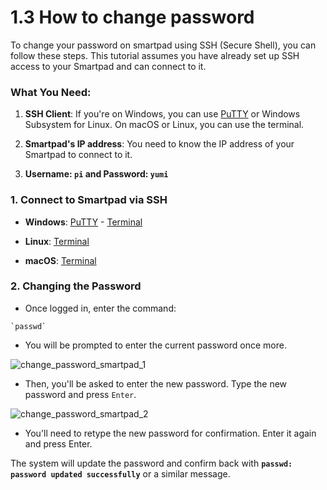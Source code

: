 # 1.3 How to change password

To change your password on smartpad using SSH (Secure Shell), you can follow these steps. This tutorial assumes you have already set up SSH access to your Smartpad and can connect to it.

### What You Need:

1. **SSH Client**: If you're on Windows, you can use [PuTTY](https://www.chiark.greenend.org.uk/~sgtatham/putty/latest.html) or Windows Subsystem for Linux. On macOS or Linux, you can use the terminal.

2. **Smartpad's IP address**: You need to know the IP address of your Smartpad to connect to it.

3. **Username: `pi` and Password: `yumi`**

### 1. Connect to Smartpad via SSH

- **Windows**: [PuTTY](https://wiki.yumi-lab.com/KlipperSmartPad/SmartPad_connect_ssh/) - [Terminal](https://wiki.yumi-lab.com/KlipperSmartPad/SmartPad_connect_ssh/)

- **Linux**: [Terminal](https://wiki.yumi-lab.com/KlipperSmartPad/SmartPad_connect_ssh/)

- **macOS**: [Terminal](https://wiki.yumi-lab.com/KlipperSmartPad/SmartPad_connect_ssh/)


### 2. Changing the Password

- Once logged in, enter the command:

```
`passwd`
```

- You will be prompted to enter the current password once more.

![change_password_smartpad_1](/img/KlipperSmartPad/Change_password/change_password_smartpad_1.png)

- Then, you'll be asked to enter the new password. Type the new password and press `Enter`.

![change_password_smartpad_2](/img/KlipperSmartPad/Change_password/change_password_smartpad_2.png)

- You'll need to retype the new password for confirmation. Enter it again and press Enter.

The system will update the password and confirm back with **`passwd: password updated successfully`** or a similar message.


